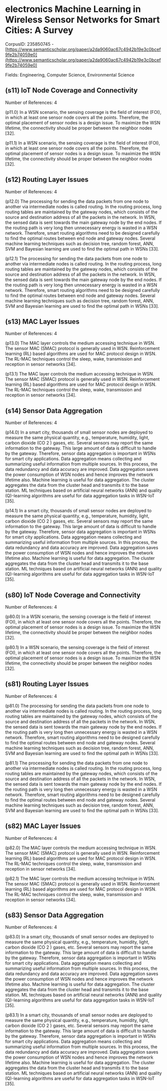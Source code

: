 # electronics Machine Learning in Wireless Sensor Networks for Smart Cities: A Survey

CorpusID: 235850745 - [https://www.semanticscholar.org/paper/a2da9060ac67c4942b19e3c0bcef9fe2b74059e0](https://www.semanticscholar.org/paper/a2da9060ac67c4942b19e3c0bcef9fe2b74059e0)

Fields: Engineering, Computer Science, Environmental Science

## (s11) IoT Node Coverage and Connectivity
Number of References: 4

(p11.0) In a WSN scenario, the sensing coverage is the field of interest (FOI), in which at least one sensor node covers all the points. Therefore, the optimal placement of sensor nodes is a design issue. To maximize the WSN lifetime, the connectivity should be proper between the neighbor nodes [32].

(p11.1) In a WSN scenario, the sensing coverage is the field of interest (FOI), in which at least one sensor node covers all the points. Therefore, the optimal placement of sensor nodes is a design issue. To maximize the WSN lifetime, the connectivity should be proper between the neighbor nodes [32].
## (s12) Routing Layer Issues
Number of References: 4

(p12.0) The processing for sending the data packets from one node to another via intermediate nodes is called routing. In the routing process, long routing tables are maintained by the gateway nodes, which consists of the source and destination address of all the packets in the network. In WSN, the sensed data is sent towards the main gateway node by the end nodes. If the routing path is very long then unnecessary energy is wasted in a WSN network. Therefore, smart routing algorithms need to be designed carefully to find the optimal routes between end node and gateway nodes. Several machine learning techniques such as decision tree, random forest, ANN, SVM and Bayesian learning are used to find the optimal path in WSNs [33].

(p12.1) The processing for sending the data packets from one node to another via intermediate nodes is called routing. In the routing process, long routing tables are maintained by the gateway nodes, which consists of the source and destination address of all the packets in the network. In WSN, the sensed data is sent towards the main gateway node by the end nodes. If the routing path is very long then unnecessary energy is wasted in a WSN network. Therefore, smart routing algorithms need to be designed carefully to find the optimal routes between end node and gateway nodes. Several machine learning techniques such as decision tree, random forest, ANN, SVM and Bayesian learning are used to find the optimal path in WSNs [33].
## (s13) MAC Layer Issues
Number of References: 4

(p13.0) The MAC layer controls the medium accessing technique in WSN. The sensor MAC (SMAC) protocol is generally used in WSN. Reinforcement learning (RL) based algorithms are used for MAC protocol design in WSN. The RL-MAC techniques control the sleep, wake, transmission and reception in sensor networks [34].

(p13.1) The MAC layer controls the medium accessing technique in WSN. The sensor MAC (SMAC) protocol is generally used in WSN. Reinforcement learning (RL) based algorithms are used for MAC protocol design in WSN. The RL-MAC techniques control the sleep, wake, transmission and reception in sensor networks [34].
## (s14) Sensor Data Aggregation
Number of References: 4

(p14.0) In a smart city, thousands of small sensor nodes are deployed to measure the same physical quantity, e.g., temperature, humidity, light, carbon dioxide (CO 2 ) gases, etc. Several sensors may report the same information to the gateway. This large amount of data is difficult to handle by the gateway. Therefore, sensor data aggregation is important in WSNs for smart city applications. Data aggregation means collecting and summarizing useful information from multiple sources. In this process, the data redundancy and data accuracy are improved. Data aggregation saves the power consumption of WSN nodes and hence improves the network lifetime also. Machine learning is useful for data aggregation. The cluster aggregates the data from the cluster head and transmits it to the base station. ML techniques based on artificial neural networks (ANN) and quality (Q)-learning algorithms are useful for data aggregation tasks in WSN-IoT [35].

(p14.1) In a smart city, thousands of small sensor nodes are deployed to measure the same physical quantity, e.g., temperature, humidity, light, carbon dioxide (CO 2 ) gases, etc. Several sensors may report the same information to the gateway. This large amount of data is difficult to handle by the gateway. Therefore, sensor data aggregation is important in WSNs for smart city applications. Data aggregation means collecting and summarizing useful information from multiple sources. In this process, the data redundancy and data accuracy are improved. Data aggregation saves the power consumption of WSN nodes and hence improves the network lifetime also. Machine learning is useful for data aggregation. The cluster aggregates the data from the cluster head and transmits it to the base station. ML techniques based on artificial neural networks (ANN) and quality (Q)-learning algorithms are useful for data aggregation tasks in WSN-IoT [35].
## (s80) IoT Node Coverage and Connectivity
Number of References: 4

(p80.0) In a WSN scenario, the sensing coverage is the field of interest (FOI), in which at least one sensor node covers all the points. Therefore, the optimal placement of sensor nodes is a design issue. To maximize the WSN lifetime, the connectivity should be proper between the neighbor nodes [32].

(p80.1) In a WSN scenario, the sensing coverage is the field of interest (FOI), in which at least one sensor node covers all the points. Therefore, the optimal placement of sensor nodes is a design issue. To maximize the WSN lifetime, the connectivity should be proper between the neighbor nodes [32].
## (s81) Routing Layer Issues
Number of References: 4

(p81.0) The processing for sending the data packets from one node to another via intermediate nodes is called routing. In the routing process, long routing tables are maintained by the gateway nodes, which consists of the source and destination address of all the packets in the network. In WSN, the sensed data is sent towards the main gateway node by the end nodes. If the routing path is very long then unnecessary energy is wasted in a WSN network. Therefore, smart routing algorithms need to be designed carefully to find the optimal routes between end node and gateway nodes. Several machine learning techniques such as decision tree, random forest, ANN, SVM and Bayesian learning are used to find the optimal path in WSNs [33].

(p81.1) The processing for sending the data packets from one node to another via intermediate nodes is called routing. In the routing process, long routing tables are maintained by the gateway nodes, which consists of the source and destination address of all the packets in the network. In WSN, the sensed data is sent towards the main gateway node by the end nodes. If the routing path is very long then unnecessary energy is wasted in a WSN network. Therefore, smart routing algorithms need to be designed carefully to find the optimal routes between end node and gateway nodes. Several machine learning techniques such as decision tree, random forest, ANN, SVM and Bayesian learning are used to find the optimal path in WSNs [33].
## (s82) MAC Layer Issues
Number of References: 4

(p82.0) The MAC layer controls the medium accessing technique in WSN. The sensor MAC (SMAC) protocol is generally used in WSN. Reinforcement learning (RL) based algorithms are used for MAC protocol design in WSN. The RL-MAC techniques control the sleep, wake, transmission and reception in sensor networks [34].

(p82.1) The MAC layer controls the medium accessing technique in WSN. The sensor MAC (SMAC) protocol is generally used in WSN. Reinforcement learning (RL) based algorithms are used for MAC protocol design in WSN. The RL-MAC techniques control the sleep, wake, transmission and reception in sensor networks [34].
## (s83) Sensor Data Aggregation
Number of References: 4

(p83.0) In a smart city, thousands of small sensor nodes are deployed to measure the same physical quantity, e.g., temperature, humidity, light, carbon dioxide (CO 2 ) gases, etc. Several sensors may report the same information to the gateway. This large amount of data is difficult to handle by the gateway. Therefore, sensor data aggregation is important in WSNs for smart city applications. Data aggregation means collecting and summarizing useful information from multiple sources. In this process, the data redundancy and data accuracy are improved. Data aggregation saves the power consumption of WSN nodes and hence improves the network lifetime also. Machine learning is useful for data aggregation. The cluster aggregates the data from the cluster head and transmits it to the base station. ML techniques based on artificial neural networks (ANN) and quality (Q)-learning algorithms are useful for data aggregation tasks in WSN-IoT [35].

(p83.1) In a smart city, thousands of small sensor nodes are deployed to measure the same physical quantity, e.g., temperature, humidity, light, carbon dioxide (CO 2 ) gases, etc. Several sensors may report the same information to the gateway. This large amount of data is difficult to handle by the gateway. Therefore, sensor data aggregation is important in WSNs for smart city applications. Data aggregation means collecting and summarizing useful information from multiple sources. In this process, the data redundancy and data accuracy are improved. Data aggregation saves the power consumption of WSN nodes and hence improves the network lifetime also. Machine learning is useful for data aggregation. The cluster aggregates the data from the cluster head and transmits it to the base station. ML techniques based on artificial neural networks (ANN) and quality (Q)-learning algorithms are useful for data aggregation tasks in WSN-IoT [35].
